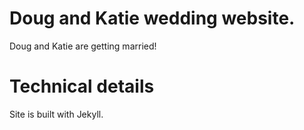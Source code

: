 # Doug and Katie wedding website.

Doug and Katie are getting married!

# Technical details

Site is built with Jekyll.

